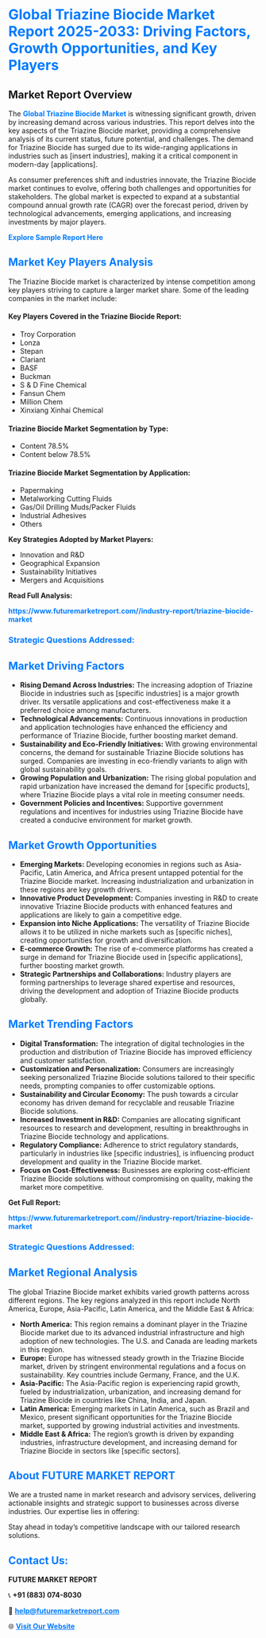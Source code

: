 <h1 style="color: #007BFF;">Global Triazine Biocide Market Report 2025-2033: Driving Factors, Growth Opportunities, and Key Players</h1>

<section id="overview">
<h2>Market Report Overview</h2>
<p>The <a href="https://www.futuremarketreport.com//industry-report/triazine-biocide-market" style="color: #007BFF; text-decoration: none;"><strong>Global Triazine Biocide Market</strong></a> is witnessing significant growth, driven by increasing demand across various industries. This report delves into the key aspects of the Triazine Biocide market, providing a comprehensive analysis of its current status, future potential, and challenges. The demand for Triazine Biocide has surged due to its wide-ranging applications in industries such as [insert industries], making it a critical component in modern-day [applications].</p>
<p>As consumer preferences shift and industries innovate, the Triazine Biocide market continues to evolve, offering both challenges and opportunities for stakeholders. The global market is expected to expand at a substantial compound annual growth rate (CAGR) over the forecast period, driven by technological advancements, emerging applications, and increasing investments by major players.</p>
</section>

<section id="overview">
<p><a href="https://www.futuremarketreport.com//request-sample/reportId=49128" style="color: #007BFF; text-decoration: none;"><strong>Explore Sample Report Here</strong></a></p>
</section>

<section id="key-players">
<h2 style="color: #007BFF;">Market Key Players Analysis</h2>
<p>The Triazine Biocide market is characterized by intense competition among key players striving to capture a larger market share. Some of the leading companies in the market include:</p>
<h4>Key Players Covered in the Triazine Biocide Report:</h4>
<ul><li>Troy Corporation</li><li>Lonza</li><li>Stepan</li><li>Clariant</li><li>BASF</li><li>Buckman</li><li>S &amp; D Fine Chemical</li><li>Fansun Chem</li><li>Million Chem</li><li>Xinxiang Xinhai Chemical</li></ul>
<h4>Triazine Biocide Market Segmentation by Type:</h4>
<ul><li>Content 78.5%</li><li>Content below 78.5%</li></ul>

<h4>Triazine Biocide Market Segmentation by Application:</h4>
<ul><li>Papermaking</li><li>Metalworking Cutting Fluids</li><li>Gas/Oil Drilling Muds/Packer Fluids</li><li>Industrial Adhesives</li><li>Others</li></ul>
<p><strong>Key Strategies Adopted by Market Players:</strong></p>
<ul>
<li>Innovation and R&D</li>
<li>Geographical Expansion</li>
<li>Sustainability Initiatives</li>
<li>Mergers and Acquisitions</li>
</ul>
</section>

<section>
<p><strong>Read Full Analysis: </strong></p><a href="https://www.futuremarketreport.com//industry-report/triazine-biocide-market" style="color: #007BFF; text-decoration: none;"><strong>https://www.futuremarketreport.com//industry-report/triazine-biocide-market</strong></a>
<h3 style="color: #007BFF;">Strategic Questions Addressed:</h3>
</section>

<section id="driving-factors">
<h2 style="color: #007BFF;">Market Driving Factors</h2>
<ul>
<li><strong>Rising Demand Across Industries:</strong> The increasing adoption of Triazine Biocide in industries such as [specific industries] is a major growth driver. Its versatile applications and cost-effectiveness make it a preferred choice among manufacturers.</li>
<li><strong>Technological Advancements:</strong> Continuous innovations in production and application technologies have enhanced the efficiency and performance of Triazine Biocide, further boosting market demand.</li>
<li><strong>Sustainability and Eco-Friendly Initiatives:</strong> With growing environmental concerns, the demand for sustainable Triazine Biocide solutions has surged. Companies are investing in eco-friendly variants to align with global sustainability goals.</li>
<li><strong>Growing Population and Urbanization:</strong> The rising global population and rapid urbanization have increased the demand for [specific products], where Triazine Biocide plays a vital role in meeting consumer needs.</li>
<li><strong>Government Policies and Incentives:</strong> Supportive government regulations and incentives for industries using Triazine Biocide have created a conducive environment for market growth.</li>
</ul>
</section>

<section id="growth-opportunities">
<h2 style="color: #007BFF;">Market Growth Opportunities</h2>
<ul>
<li><strong>Emerging Markets:</strong> Developing economies in regions such as Asia-Pacific, Latin America, and Africa present untapped potential for the Triazine Biocide market. Increasing industrialization and urbanization in these regions are key growth drivers.</li>
<li><strong>Innovative Product Development:</strong> Companies investing in R&D to create innovative Triazine Biocide products with enhanced features and applications are likely to gain a competitive edge.</li>
<li><strong>Expansion into Niche Applications:</strong> The versatility of Triazine Biocide allows it to be utilized in niche markets such as [specific niches], creating opportunities for growth and diversification.</li>
<li><strong>E-commerce Growth:</strong> The rise of e-commerce platforms has created a surge in demand for Triazine Biocide used in [specific applications], further boosting market growth.</li>
<li><strong>Strategic Partnerships and Collaborations:</strong> Industry players are forming partnerships to leverage shared expertise and resources, driving the development and adoption of Triazine Biocide products globally.</li>
</ul>
</section>

<section id="trending-factors">
<h2 style="color: #007BFF;">Market Trending Factors</h2>
<ul>
<li><strong>Digital Transformation:</strong> The integration of digital technologies in the production and distribution of Triazine Biocide has improved efficiency and customer satisfaction.</li>
<li><strong>Customization and Personalization:</strong> Consumers are increasingly seeking personalized Triazine Biocide solutions tailored to their specific needs, prompting companies to offer customizable options.</li>
<li><strong>Sustainability and Circular Economy:</strong> The push towards a circular economy has driven demand for recyclable and reusable Triazine Biocide solutions.</li>
<li><strong>Increased Investment in R&D:</strong> Companies are allocating significant resources to research and development, resulting in breakthroughs in Triazine Biocide technology and applications.</li>
<li><strong>Regulatory Compliance:</strong> Adherence to strict regulatory standards, particularly in industries like [specific industries], is influencing product development and quality in the Triazine Biocide market.</li>
<li><strong>Focus on Cost-Effectiveness:</strong> Businesses are exploring cost-efficient Triazine Biocide solutions without compromising on quality, making the market more competitive.</li>
</ul>
</section>

<section>
<p><strong>Get Full Report: </strong></p><a href="https://www.futuremarketreport.com//industry-report/triazine-biocide-market" style="color: #007BFF; text-decoration: none;"><strong>https://www.futuremarketreport.com//industry-report/triazine-biocide-market</strong></a>
<h3 style="color: #007BFF;">Strategic Questions Addressed:</h3>
</section>


<section id="regional-analysis">
<h2 style="color: #007BFF;">Market Regional Analysis</h2>
<p>The global Triazine Biocide market exhibits varied growth patterns across different regions. The key regions analyzed in this report include North America, Europe, Asia-Pacific, Latin America, and the Middle East & Africa:</p>
<ul>
<li><strong>North America:</strong> This region remains a dominant player in the Triazine Biocide market due to its advanced industrial infrastructure and high adoption of new technologies. The U.S. and Canada are leading markets in this region.</li>
<li><strong>Europe:</strong> Europe has witnessed steady growth in the Triazine Biocide market, driven by stringent environmental regulations and a focus on sustainability. Key countries include Germany, France, and the U.K.</li>
<li><strong>Asia-Pacific:</strong> The Asia-Pacific region is experiencing rapid growth, fueled by industrialization, urbanization, and increasing demand for Triazine Biocide in countries like China, India, and Japan.</li>
<li><strong>Latin America:</strong> Emerging markets in Latin America, such as Brazil and Mexico, present significant opportunities for the Triazine Biocide market, supported by growing industrial activities and investments.</li>
<li><strong>Middle East & Africa:</strong> The region’s growth is driven by expanding industries, infrastructure development, and increasing demand for Triazine Biocide in sectors like [specific sectors].</li>
</ul>
</section>

<footer>
<h2 style="color: #007BFF;">About FUTURE MARKET REPORT</h2>
<p>We are a trusted name in market research and advisory services, delivering actionable insights and strategic support to businesses across diverse industries. Our expertise lies in offering:</p>

<p>Stay ahead in today’s competitive landscape with our tailored research solutions.</p>

<h2 style="color: #007BFF;">Contact Us:</h2>
<p><strong>FUTURE MARKET REPORT</strong></p>
<p>📞 <strong>+91 (883) 074-8030</strong></p>
<p>📧 <strong><a href="mailto:help@futuremarketreport.com" style="color: #007BFF;">help@futuremarketreport.com</a></strong></p>
<p>🌐 <strong><a href="https://www.futuremarketreport.com/" style="color: #007BFF;">Visit Our Website</a></strong></p>
</footer>